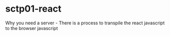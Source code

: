 # sctp01-react

Why you need a server - There is a process to transpile the react javascript to the browser javascript 
